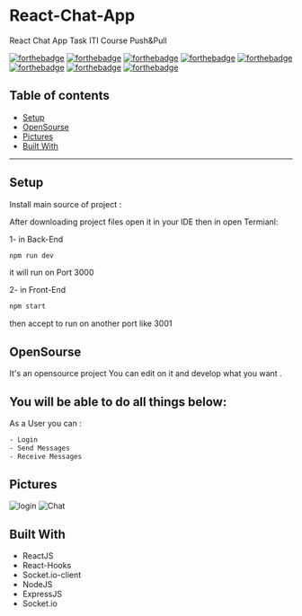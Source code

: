 # React-Chat-App
React Chat App Task ITI Course Push&amp;Pull

[![forthebadge](https://forthebadge.com/images/badges/built-with-love.svg)](https://forthebadge.com)
[![forthebadge](https://forthebadge.com/images/badges/built-by-developers.svg)](https://forthebadge.com)
[![forthebadge](https://forthebadge.com/images/badges/uses-git.svg)](https://forthebadge.com)
[![forthebadge](https://forthebadge.com/images/badges/made-with-javascript.svg)](https://forthebadge.com)
[![forthebadge](https://forthebadge.com/images/badges/uses-html.svg)](https://forthebadge.com)
[![forthebadge](https://forthebadge.com/images/badges/uses-css.svg)](https://forthebadge.com)
[![forthebadge](https://forthebadge.com/images/badges/powered-by-coffee.svg)](https://forthebadge.com)
[![forthebadge](https://forthebadge.com/images/badges/uses-js.svg)](https://forthebadge.com)

## Table of contents
* [Setup](#setup)
* [OpenSourse](#opensourse)
* [Pictures](#pictures)
* [Built With](#built-with)
***



## Setup

Install main source of project :

After downloading project files open it in your IDE then in open Termianl:

1- in Back-End

```bash
npm run dev 
```
it will run on Port 3000

2- in Front-End

```bash
npm start 
```
then accept to run on another port like 3001

## OpenSourse

  It's an opensource project You can edit on it and develop what you want .

## You will be able to do all things below:

As a User you can : 

```bash
- Login
- Send Messages
- Receive Messages
```

## Pictures
![login](https://user-images.githubusercontent.com/17671723/173102518-b37091bc-62b4-4827-a08f-045f7a693766.jpg)
![Chat](https://user-images.githubusercontent.com/17671723/173102556-fbd7ac19-86c9-4b4c-9419-2a5339f25a51.jpg)


## Built With
* ReactJS
* React-Hooks
* Socket.io-client
* NodeJS
* ExpressJS
* Socket.io
